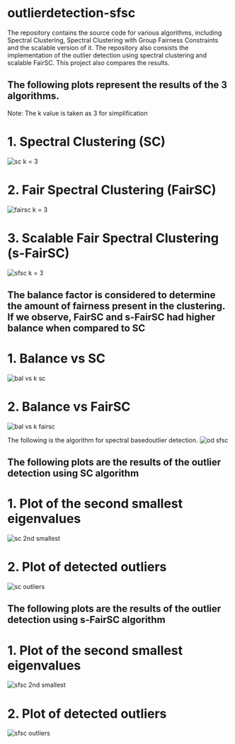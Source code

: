 # outlierdetection-sfsc
The repository contains the source code for various algorithms, including Spectral Clustering, Spectral Clustering with Group Fairness Constraints and the scalable version of it. The repository also consists the implementation of the outlier detection using spectral clustering and scalable FairSC. This project also compares the results. 


## The following plots represent the results of the 3 algorithms.
Note: The k value is taken as 3 for simplification

# 1. Spectral Clustering (SC)
![sc k = 3](https://github.com/nikshipta-20/outlierdetection-sfsc/assets/122418060/a555dec5-ee60-4515-8a2b-2fe1a02bf738)

# 2. Fair Spectral Clustering (FairSC)
![fairsc k = 3](https://github.com/nikshipta-20/outlierdetection-sfsc/assets/122418060/e42244b5-2c4a-4857-9ae4-94b4738b94c3)

# 3. Scalable Fair Spectral Clustering (s-FairSC)
![sfsc k = 3](https://github.com/nikshipta-20/outlierdetection-sfsc/assets/122418060/0bd9d1fd-11c6-47dc-bbc2-2ef36b883d8e)


## The balance factor is considered to determine the amount of fairness present in the clustering. If we observe, FairSC and s-FairSC had higher balance when compared to SC

# 1. Balance vs SC
![bal vs k sc](https://github.com/nikshipta-20/outlierdetection-sfsc/assets/122418060/1c5a120d-4045-4a04-b258-d3fd49d3e855)

# 2. Balance vs FairSC
![bal vs k fairsc](https://github.com/nikshipta-20/outlierdetection-sfsc/assets/122418060/0402db86-c6c1-4c3e-b1ab-363519a089ba)


The following is the algorithm for spectral basedoutlier detection.
![od sfsc](https://github.com/nikshipta-20/outlierdetection-sfsc/assets/122418060/41c51038-cda6-4410-a089-7decd1b314ac)


## The following plots are the results of the outlier detection using SC algorithm

# 1. Plot of the second smallest eigenvalues
![sc 2nd smallest](https://github.com/nikshipta-20/outlierdetection-sfsc/assets/122418060/361a6e5a-2e37-41f4-ae86-c7770e663e2d)

# 2. Plot of detected outliers
![sc outliers](https://github.com/nikshipta-20/outlierdetection-sfsc/assets/122418060/19a68ce3-65d9-436b-9dfa-562ac9e89e54)


## The following plots are the results of the outlier detection using s-FairSC algorithm

# 1. Plot of the second smallest eigenvalues
![sfsc 2nd smallest](https://github.com/nikshipta-20/outlierdetection-sfsc/assets/122418060/e88675dc-505b-47b5-a172-99da9be73972)

# 2. Plot of detected outliers
![sfsc outliers](https://github.com/nikshipta-20/outlierdetection-sfsc/assets/122418060/4887baab-215b-47a0-9564-d380054d6216)
